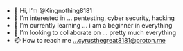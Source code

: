 - 👋 Hi, I’m @Kingnothing8181
- 👀 I’m interested in ... pentesting, cyber security, hacking
- 🌱 I’m currently learning ... i am a beginner in everything
- 💞️ I’m looking to collaborate on ... pretty much everything
- 📫 How to reach me ...cyrusthegreat8181@proton.me

<!---
Kingnothing8181/Kingnothing8181 is a ✨ special ✨ repository because its `README.md` (this file) appears on your GitHub profile.
You can click the Preview link to take a look at your changes.
--->

